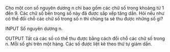 Cho một con số nguyên dương n chỉ bao gồm các chữ số trong khoảng từ 1 đến 9. Các chữ số bên trong số này đã được sắp xếp tăng dần. Hỏi nếu như có thể đổi chỗ các chữ số trong số n thì chúng ta sẽ thu được những số gì?

INPUT
Số nguyên dương n.

OUTPUT
Tất cả các số có thể thu được bằng cách đổi chỗ các chữ số trong n. Mỗi số ghi trên một hàng. Các số được liệt kê theo thứ tự giảm dần.
